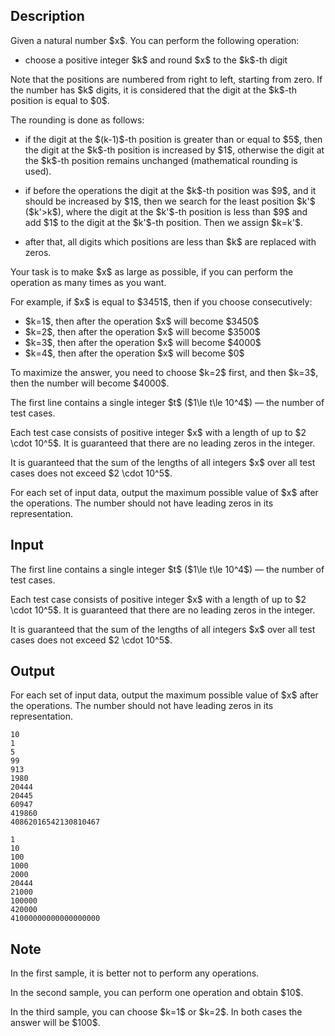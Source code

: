 ## Description

<div><p>Given a natural number $x$. You can perform the following operation: </p><ul> <li> choose a positive integer $k$ and round $x$ to the $k$-th digit </li></ul><p>Note that the positions are numbered from right to left, starting from zero. If the number has $k$ digits, it is considered that the digit at the $k$-th position is equal to $0$.</p><p>The rounding is done as follows: </p><ul> <li> if the digit at the $(k-1)$-th position is greater than or equal to $5$, then the digit at the $k$-th position is increased by $1$, otherwise the digit at the $k$-th position remains unchanged (mathematical rounding is used).<p> </p></li><li> if before the operations the digit at the $k$-th position was $9$, and it should be increased by $1$, then we search for the least position $k'$ ($k'&gt;k$), where the digit at the $k'$-th position is less than $9$ and add $1$ to the digit at the $k'$-th position. Then we assign $k=k'$.<p> </p></li><li> after that, all digits which positions are less than $k$ are replaced with zeros.</li></ul><p>Your task is to make $x$ as large as possible, if you can perform the operation as many times as you want.</p><p>For example, if $x$ is equal to $3451$, then if you choose consecutively: </p><ul> <li> $k=1$, then after the operation $x$ will become $3450$ </li><li> $k=2$, then after the operation $x$ will become $3500$ </li><li> $k=3$, then after the operation $x$ will become $4000$ </li><li> $k=4$, then after the operation $x$ will become $0$ </li></ul> To maximize the answer, you need to choose $k=2$ first, and then $k=3$, then the number will become $4000$.</div><div class="input-specification"><p>The first line contains a single integer $t$ ($1\le t\le 10^4$)&nbsp;— the number of test cases.</p><p>Each test case consists of positive integer $x$ with a length of up to $2 \cdot 10^5$. It is guaranteed that there are no leading zeros in the integer.</p><p>It is guaranteed that the sum of the lengths of all integers $x$ over all test cases does not exceed $2 \cdot 10^5$.</p></div><div class="output-specification"><p>For each set of input data, output the maximum possible value of $x$ after the operations. The number should not have leading zeros in its representation.</p></div>

## Input

<p>The first line contains a single integer $t$ ($1\le t\le 10^4$)&nbsp;— the number of test cases.</p><p>Each test case consists of positive integer $x$ with a length of up to $2 \cdot 10^5$. It is guaranteed that there are no leading zeros in the integer.</p><p>It is guaranteed that the sum of the lengths of all integers $x$ over all test cases does not exceed $2 \cdot 10^5$.</p>

## Output

<p>For each set of input data, output the maximum possible value of $x$ after the operations. The number should not have leading zeros in its representation.</p>





```input1|2,4,6,8,10
10
1
5
99
913
1980
20444
20445
60947
419860
40862016542130810467
```




```output1
1
10
100
1000
2000
20444
21000
100000
420000
41000000000000000000
```



## Note

<p>In the first sample, it is better not to perform any operations.</p><p>In the second sample, you can perform one operation and obtain $10$.</p><p>In the third sample, you can choose $k=1$ or $k=2$. In both cases the answer will be $100$.</p>
